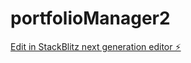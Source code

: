 # portfolioManager2

[Edit in StackBlitz next generation editor ⚡️](https://stackblitz.com/~/github.com/javilaalonso/portfolioManager2)